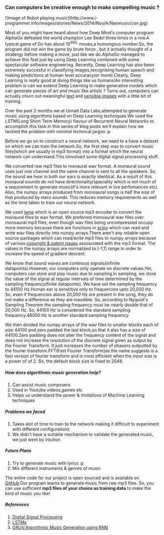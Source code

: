 <h3>Can computers be creative enough to make compelling music ?</h3>
![Image of Robot playing music](http://www.i-programmer.info/images/stories/News/2014/Nov/A/Naomusicicon.jpg)

Most of you might have heard about how Deep Mind's computer program *AlphaGo* defeated the world champion Lee Sedol three times in a row.A typical game of Go has about 10<sup>360,</sup> moves,a humongous number.So, the program did not win the game by brute force , but it actually thought of a stratergy before making a move, just like we do.*AlphaGo* managed to achieve this feat just by using Deep Learning combined with some spectacular software engineering.
Recently, Deep Learning has also been extremely succesful  in classifying images,recognising human speech and making predictions at human level accuracy(or more).Clearly, Deep Learning is really good at doing things like us humans!An interesting problem is can we extend Deep Learning to make generative models which can generate pieces of art and music like artists ?
Turns out, computers can actually churn out meaningful <a href="http://karpathy.github.io/2015/05/21/rnn-effectiveness/">text</a> and <a href="https://research.googleblog.com/2015/06/inceptionism-going-deeper-into-neural.html">sensible images</a> with a little bit of training.

Over the past 2 months we at Unnati Data Labs,attempted to generate music using algorithms based on Deep Learning techniques.We used the LSTM(Long Short Term Memory) flavour of Recurrent Neural Networks to accomplish this task.In this series of blog posts we'll explain how we tackled the problem with minimal technical jargon :p

<p>
 Before we go on to construct a neural network, we need to a have a dataset on which we can train the network.So, the first step was to convert music files(which are usually in mp3 format) into a format which the neural network can understand.This innvolved some digital signal processing stuff.
</p>

<p>
We converted raw mp3 files to monaural wav format.
A monaural sound uses just one channel and the same channel is sent to all the speakers. So, the sound we hear in both our ears is exactly identical. As a result of this monaural sounds do not have directionality/spaciality which is not much of a requirement to generate music(it's more relevant in live perfomances etc).
Also, the numpy arrays produced from monoaural songs is half the size of that produced by stero sounds. This reduces memory requirements as well as the time taken to train our neural network.
</p>

<p>
We used <a href="http://lame.sourceforge.net/">lame</a> which is an open source mp3 encoder to convert the monaural files to wav format.
We preferred monoaural wav files over monoaural mp3 files, even though wav files being uncompressed occupy more memory because there are functions in <a href="http://docs.scipy.org/doc/scipy-0.14.0/reference/generated/scipy.io.wavfile.read.html">scipy</a> which can read and write wav files directly into numpy arrays.There aren't any reliable open source packages which can read/write mp3 files to numpy arrays because of various <a href="https://github.com/scipy/scipy/issues/3536">copyright & patent issues</a> assosciated with the mp3 format.
The values in the numpy arrays are normalized to [-1,1] range in order to increase the speed of gradient descent.
</p>

<p>
We know that sound waves are continous signals(infinite datapoints).However, our computers only operate on discrete values.Yet, computers can store and play music due to sampling.In sampling, we store the value of the signal at regular intervals of time determined by the sampling frequency(finite datapoints).
We have set the sampling frequency to 44100 Hz.Human ear is senstitive only to frequencies upto 20,000 Hz. So, even if frequencies above 20,000 Hz are present in the song, they do not make a difference as they are inaudible. So, according to Nyquist's Sampling Theorem the sampling frequency must be nearly double that of 20,000 Hz. So, 44100 Hz is considered the standard sampling frequency.48000 Hz is another standard sampling frequency.


We then divided the numpy arrays of the wav files to smaller blocks each of size 44100 and zero padded the last block,so that it also has a size of 44100.Zero padding does not alter the frequency content of the signal and does not increase the resolution of the discrete signal given as output by the Fourier Transform. It just increases the number of phasors outputted by the fourier transform.FFT(Fast Fourier Transform)as the name suggests is a fast version of fourier transform and is most efficient when the input size is a power of of 2. So, the default block size is fixed to 2048.

 </p>

<h5>How does algorithmic music generation help?</h5>
<ol>
<li> Can assist music composers </li>

<li> Used in Youtube videos,games etc </li>

<li> Helps us understand the power & limitations of Machine Learning techniques</li>

</ol>

<h5>Problems we faced</h5>
<ol>
<li> Takes alot of time to train to the network making it difficult to experiment with different configurations</li>

<li> We didn't have a suitable mechanism to validate the  generated music, we just went by intution</li>

</ol>

<h5>Future Plans</h5>
<ol>

<li>Try to generate music with lyrics :p </li>

<li>Mix different instruments & genres of music</li>

</ol>

The entire code for our project is open sourced and is available on <a href="https://github.com/unnati-xyz/music-generation">GitHub</a>.Our program learns to generate music from raw mp3 files. So, you can use sufficient **mp3 files of your choice as training data** to make the kind of music you like!

<h5>References</h5>
<ol>
<li><a href="http://jackschaedler.github.io/circles-sines-signals/index.html">Digital Signal Processing</a>
<li><a href="http://colah.github.io/posts/2015-08-Understanding-LSTMs/">LSTMs</a>
<li><a href="https://cs224d.stanford.edu/reports/NayebiAran.pdf">GRUV:Algorithmic Music Generation using RNN</a>
</ol>

